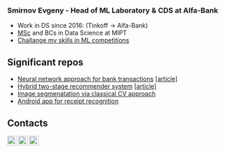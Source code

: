 ### Smirnov Evgeny - Head of ML Laboratory & CDS at Alfa-Bank

- Work in DS since 2016: (Tinkoff → Alfa-Bank)
- [MSc](http://www.machinelearning.ru/wiki/images/c/c5/Smirnov2018MThesis.pdf) and BCs in Data Science at MIPT
- [Challange my skills in ML competitions](https://boosters.pro/user/evgeny)

## Significant repos
- [Neural network approach for bank transactions](https://github.com/smirnovevgeny/AlfaBattle2.0) [[article]](https://habr.com/ru/company/tinkoff/blog/454818/)
- [Hybrid two-stage recommender system](https://github.com/smirnovevgeny/RekkoChallenge) [[article]](https://habr.com/ru/company/alfa/blog/551130/)
- [Image segmenatation via classical CV approach](https://github.com/smirnovevgeny/Pattern-recognition)
- [Android app for receipt recognition](https://github.com/smirnovevgeny/yourreceipts)



## Contacts

[<img align="left" alt="Smirnov Evgeny | LinkedIn" width="22px" src="https://upload.wikimedia.org/wikipedia/commons/thumb/c/c9/Linkedin.svg/1200px-Linkedin.svg.png" />][linkedin]
[<img align="left" alt="Smirnov Evgeny | ods.ai" width="22px" src="https://cdn.worldvectorlogo.com/logos/slack-1.svg" />][ods]
[<img align="left" alt="Smirnov Evgeny | habr" width="22px" src="https://habrastorage.org/r/w1560/webt/f1/lq/ka/f1lqkaveikdfqkb_rip_4vq4s_8.png" />][habr]


<!--
**smirnovevgeny/smirnovevgeny** is a ✨ _special_ ✨ repository because its `README.md` (this file) appears on your GitHub profile.

Here are some ideas to get you started:

- 🔭 I’m currently working on ...
- 🌱 I’m currently learning ...
- 👯 I’m looking to collaborate on ...
- 🤔 I’m looking for help with ...
- 💬 Ask me about ...
- 📫 How to reach me: ...
- 😄 Pronouns: ...
- ⚡ Fun fact: ...
-->
[ods]: https://opendatascience.slack.com/team/U4AQM4FV0
[linkedin]: https://www.linkedin.com/in/smirnov-evgeny/
[habr]: https://habr.com/ru/users/smirnovevgeny/
